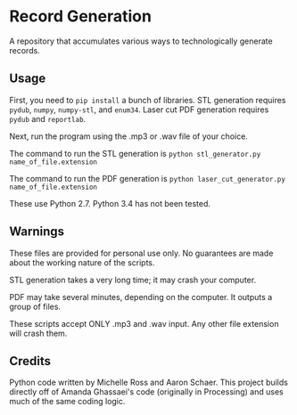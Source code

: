 # Record Generation
A repository that accumulates various ways to technologically generate records.

## Usage
First, you need to `pip install` a bunch of libraries.
STL generation requires `pydub`, `numpy`, `numpy-stl`, and `enum34`.
Laser cut PDF generation requires `pydub` and `reportlab`.

Next, run the program using the .mp3 or .wav file of your choice.

The command to run the STL generation is `python stl_generator.py name_of_file.extension`

The command to run the PDF generation is `python laser_cut_generator.py name_of_file.extension`

These use Python 2.7. Python 3.4 has not been tested.

## Warnings
These files are provided for personal use only. No guarantees are made about the working nature of the scripts.

STL generation takes a very long time; it may crash your computer. 

PDF may take several minutes, depending on the computer. It outputs a group of files.

These scripts accept ONLY .mp3 and .wav input. Any other file extension will crash them.

## Credits
Python code written by Michelle Ross and Aaron Schaer.
This project builds directly off of Amanda Ghassaei's code (originally in Processing) and uses much of the same coding logic.
